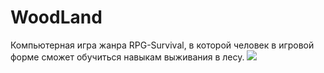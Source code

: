# WoodLand
Компьютерная игра жанра RPG-Survival, в которой человек в игровой форме сможет обучиться навыкам выживания в лесу.
![](https://i.ibb.co/rmqZntb/readme.jpg)
